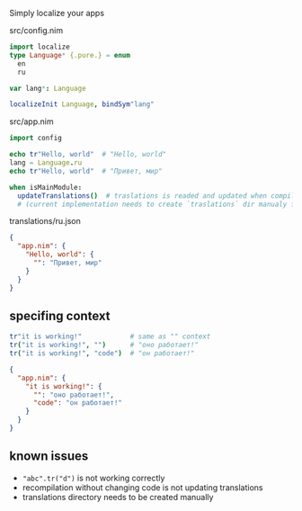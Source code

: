 Simply localize your apps

src/config.nim
```nim
import localize
type Language* {.pure.} = enum
  en
  ru

var lang*: Language

localizeInit Language, bindSym"lang"
```

src/app.nim
```nim
import config

echo tr"Hello, world"  # "Hello, world"
lang = Language.ru
echo tr"Hello, world"  # "Привет, мир"

when isMainModule:
  updateTranslations()  # traslations is readed and updated when compiling
  # (current implementation needs to create `traslations` dir manualy for the first time)
```

translations/ru.json
```json
{
  "app.nim": {
    "Hello, world": {
      "": "Привет, мир"
    }
  }
}
```

## specifing context
```nim
tr"it is working!"            # same as "" context
tr("it is working!", "")      # "оно работает!"
tr("it is working!", "code")  # "он работает!"
```

```json
{
  "app.nim": {
    "it is working!": {
      "": "оно работает!",
      "code": "он работает!"
    }
  }
}
```

## known issues
* `"abc".tr("d")` is not working correctly
* recompilation without changing code is not updating translations
* translations directory needs to be created manually
